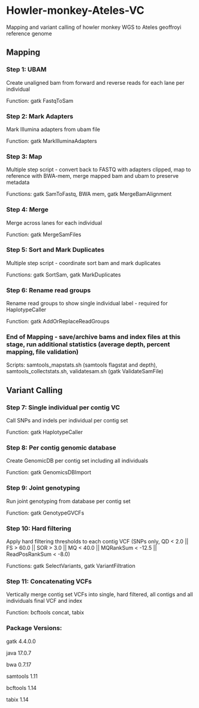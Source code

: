 # Howler-monkey-Ateles-VC
Mapping and variant calling of howler monkey WGS to Ateles geoffroyi reference genome

## Mapping
### Step 1: UBAM
Create unaligned bam from forward and reverse reads for each lane per individual

Function: gatk FastqToSam

### Step 2: Mark Adapters
Mark Illumina adapters from ubam file

Function: gatk MarkIlluminaAdapters

### Step 3: Map
Multiple step script - convert back to FASTQ with adapters clipped, map to reference with BWA-mem, merge mapped bam and ubam to preserve metadata

Functions: gatk SamToFastq, BWA mem, gatk MergeBamAlignment

### Step 4: Merge
Merge across lanes for each individual

Function: gatk MergeSamFiles

### Step 5: Sort and Mark Duplicates
Multiple step script - coordinate sort bam and mark duplicates

Functions: gatk SortSam, gatk MarkDuplicates

### Step 6: Rename read groups
Rename read groups to show single individual label - required for HaplotypeCaller

Function: gatk AddOrReplaceReadGroups

### End of Mapping - save/archive bams and index files at this stage, run additional statistics (average depth, percent mapping, file validation)
Scripts: samtools_mapstats.sh (samtools flagstat and depth), samtools_collectstats.sh, validatesam.sh (gatk ValidateSamFile)

## Variant Calling
### Step 7: Single individual per contig VC
Call SNPs and indels per individual per contig set

Function: gatk HaplotypeCaller

### Step 8: Per contig genomic database
Create GenomicDB per contig set including all individuals

Function: gatk GenomicsDBImport

### Step 9: Joint genotyping
Run joint genotyping from database per contig set

Function: gatk GenotypeGVCFs

### Step 10: Hard filtering
Apply hard filtering thresholds to each contig VCF (SNPs only, QD < 2.0 || FS > 60.0 || SOR > 3.0 || MQ < 40.0 || MQRankSum < -12.5 || ReadPosRankSum < -8.0)

Functions: gatk SelectVariants, gatk VariantFiltration

### Step 11: Concatenating VCFs
Vertically merge contig set VCFs into single, hard filtered, all contigs and all individuals final VCF and index

Function: bcftools concat, tabix

### Package Versions:
gatk 4.4.0.0

java 17.0.7

bwa 0.7.17

samtools 1.11

bcftools 1.14

tabix 1.14
